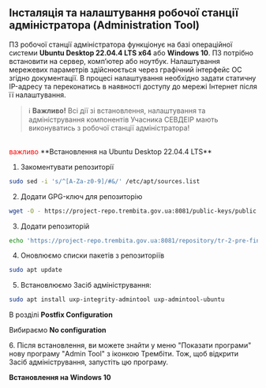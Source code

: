## Інсталяція та налаштування робочої станції адміністратора (Administration Tool)

ПЗ робочої станції адміністратора функціонує на базі операційної системи **Ubuntu Desktop 22.04.4 LTS x64** або **Windows 10**. 
ПЗ потрібно встановити на сервер, комп’ютер або ноутбук.
Налаштування мережевих параметрів здійснюється через графічний інтерфейс ОС згідно документації. В процесі налаштування необхідно задати статичну IP-адресу та переконатись в наявності доступу до мережі Інтернет після її налаштування.
<br>

> ℹ️ **Важливо!** Всі дії зі встановлення, налаштування та адміністрування компонентів Учасника СЕВДЕІР мають виконуватись з робочої станції адміністратора!
<br>
<span style="color:red">важливо</span>
**Встановлення на Ubuntu Desktop 22.04.4 LTS**

1. Закоментувати репозиторії

```bash
sudo sed -i 's/^[A-Za-z0-9]/#&/' /etc/apt/sources.list
```

2. Додати GPG-ключ для репозиторію

```bash
wget -O - https://project-repo.trembita.gov.ua:8081/public-keys/public.key.txt | sudo apt-key add -
```

3. Додати репозиторій

```bash
echo 'https://project-repo.trembita.gov.ua:8081/repository/tr-2-pre-final/ jammy main' | sudo tee -a /etc/apt/sources.list
```

4. Оновлюємо списки пакетів з репозиторіїв

```bash
sudo apt update
```

5. Встановлюємо Засіб адміністрування:

```bash
sudo apt install uxp-integrity-admintool uxp-admintool-ubuntu
```

В розділі **Postfix Configuration**

Вибираємо **No configuration**

6\. Після встановлення, ви можете знайти у меню "Показати програми" нову програму "Admin Tool" з іконкою Трембіти.
Тож, щоб відкрити Засіб адміністрування, запустіть цю програму.











**Встановлення на Windows 10**
